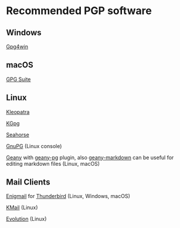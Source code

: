# Recommended PGP software

## Windows 

[Gpg4win](http://gpg4win.org)

## macOS 

[GPG Suite](https://gpgtools.org)

## Linux 

[Kleopatra](http://www.kde.org/applications/utilities/kleopatra/)

[KGpg](https://en.wikipedia.org/wiki/KGPG)

[Seahorse](https://en.wikipedia.org/wiki/Seahorse_%28software%29)

[GnuPG](https://gnupg.org) (Linux console)

[Geany](https://www.geany.org/) with [geany-pg](http://plugins.geany.org/geanypg.html) plugin, also [geany-markdown](http://plugins.geany.org/markdown.html) can be useful for editing markdown files (Linux, macOS)

## Mail Clients 

[Enigmail](https://www.enigmail.net) for [Thunderbird](https://www.mozilla.org/en-US/thunderbird/) (Linux, Windows, macOS)

[KMail](https://www.kde.org/applications/internet/kmail/) (Linux)

[Evolution](https://wiki.gnome.org/Apps/Evolution) (Linux)
